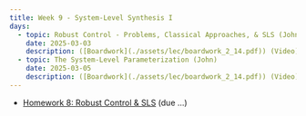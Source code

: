 ```yaml
---
title: Week 9 - System-Level Synthesis I
days:
  - topic: Robust Control - Problems, Classical Approaches, & SLS (John)
    date: 2025-03-03
    description: ([Boardwork](./assets/lec/boardwork_2_14.pdf)) (Video) <br /> Reading - LN 15, DFT 4.1-4.3, [ADLM 1](https://arxiv.org/pdf/1904.01634)
  - topic: The System-Level Parameterization (John)
    date: 2025-03-05
    description: ([Boardwork](./assets/lec/boardwork_2_14.pdf)) (Video) <br /> Reading - LN 16, [ADLM 2, 3](https://arxiv.org/pdf/1904.01634)
---
```


- [Homework 8: Robust Control & SLS](./assets/hw/hw3.zip) (due ...)

<a id="Week10"></a>

